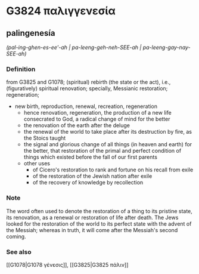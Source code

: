 # G3824 παλιγγενεσία

## palingenesía

_(pal-ing-ghen-es-ee'-ah | pa-leeng-geh-neh-SEE-ah | pa-leeng-gay-nay-SEE-ah)_

### Definition

from G3825 and G1078; (spiritual) rebirth (the state or the act), i.e., (figuratively) spiritual renovation; specially, Messianic restoration; regeneration; 

- new birth, reproduction, renewal, recreation, regeneration
  - hence renovation, regeneration, the production of a new life consecrated to God, a radical change of mind for the better
  - the renovation of the earth after the deluge
  - the renewal of the world to take place after its destruction by fire, as the Stoics taught
  - the signal and glorious change of all things (in heaven and earth) for the better, that restoration of the primal and perfect condition of things which existed before the fall of our first parents
  - other uses
    - of Cicero's restoration to rank and fortune on his recall from exile
    - of the restoration of the Jewish nation after exile
    - of the recovery of knowledge by recollection

### Note

The word often used to denote the restoration of a thing to its pristine state, its renovation, as a renewal or restoration of life after death. The Jews looked for the restoration of the world to its perfect state with the advent of the Messiah; whereas in truth, it will come after the Messiah's second coming.

### See also

[[G1078|G1078 γένεσις]], [[G3825|G3825 πάλιν]]
